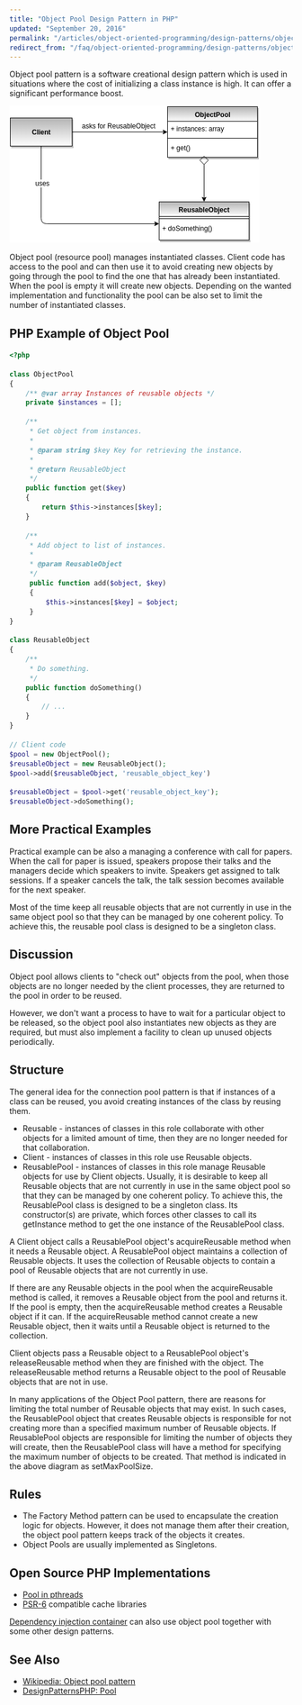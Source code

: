 ```yaml
---
title: "Object Pool Design Pattern in PHP"
updated: "September 20, 2016"
permalink: "/articles/object-oriented-programming/design-patterns/object-pool/"
redirect_from: "/faq/object-oriented-programming/design-patterns/object-pool/"
---
```


Object pool pattern is a software creational design pattern which is used in
situations where the cost of initializing a class instance is high. It can offer
a significant performance boost.

![Object Pool Design Pattern UML](/images/object-oriented-programming/design-patterns/object-pool.png "Object Pool Design Pattern")

Object pool (resource pool) manages instantiated classes. Client code has access
to the pool and can then use it to avoid creating new objects by going through
the pool to find the one that has already been instantiated. When the pool is
empty it will create new objects. Depending on the wanted implementation and
functionality the pool can be also set to limit the number of instantiated
classes.

## PHP Example of Object Pool

```php
<?php

class ObjectPool
{
    /** @var array Instances of reusable objects */
    private $instances = [];

    /**
     * Get object from instances.
     *
     * @param string $key Key for retrieving the instance.
     *
     * @return ReusableObject
     */
    public function get($key)
    {
        return $this->instances[$key];
    }

    /**
     * Add object to list of instances.
     *
     * @param ReusableObject
     */
     public function add($object, $key)
     {
         $this->instances[$key] = $object;
     }
}

class ReusableObject
{
    /**
     * Do something.
     */
    public function doSomething()
    {
        // ...
    }
}

// Client code
$pool = new ObjectPool();
$reusableObject = new ReusableObject();
$pool->add($reusableObject, 'reusable_object_key')

$reusableObject = $pool->get('reusable_object_key');
$reusableObject->doSomething();
```

## More Practical Examples

Practical example can be also a managing a conference with call for papers. When
the call for paper is issued, speakers propose their talks and the managers
decide which speakers to invite. Speakers get assigned to talk sessions. If a
speaker cancels the talk, the talk session becomes available for the next speaker.

Most of the time keep all reusable objects that are not currently in use in the
same object pool so that they can be managed by one coherent policy. To achieve
this, the reusable pool class is designed to be a singleton class.

## Discussion

Object pool allows clients to "check out" objects from the pool, when those objects
are no longer needed by the client processes, they are returned to the pool in
order to be reused.

However, we don't want a process to have to wait for a particular object to be
released, so the object pool also instantiates new objects as they are required,
but must also implement a facility to clean up unused objects periodically.

## Structure

The general idea for the connection pool pattern is that if instances of a class
can be reused, you avoid creating instances of the class by reusing them.

* Reusable - instances of classes in this role collaborate with other objects for
  a limited amount of time, then they are no longer needed for that collaboration.
* Client - instances of classes in this role use Reusable objects.
* ReusablePool - instances of classes in this role manage Reusable objects for
  use by Client objects. Usually, it is desirable to keep all Reusable objects
  that are not currently in use in the same object pool so that they can be managed
  by one coherent policy. To achieve this, the ReusablePool class is designed to
  be a singleton class. Its constructor(s) are private, which forces other classes
  to call its getInstance method to get the one instance of the ReusablePool
  class.

A Client object calls a ReusablePool object's acquireReusable method when it needs
a Reusable object. A ReusablePool object maintains a collection of Reusable
objects. It uses the collection of Reusable objects to contain a pool of
Reusable objects that are not currently in use.

If there are any Reusable objects in the pool when the acquireReusable method is
called, it removes a Reusable object from the pool and returns it. If the pool
is empty, then the acquireReusable method creates a Reusable object if it can.
If the acquireReusable method cannot create a new Reusable object, then it waits
until a Reusable object is returned to the collection.

Client objects pass a Reusable object to a ReusablePool object's releaseReusable
method when they are finished with the object. The releaseReusable method returns
a Reusable object to the pool of Reusable objects that are not in use.

In many applications of the Object Pool pattern, there are reasons for limiting
the total number of Reusable objects that may exist. In such cases, the
ReusablePool object that creates Reusable objects is responsible for not creating
more than a specified maximum number of Reusable objects. If ReusablePool objects
are responsible for limiting the number of objects they will create, then the
ReusablePool class will have a method for specifying the maximum number of objects
to be created. That method is indicated in the above diagram as setMaxPoolSize.

## Rules

* The Factory Method pattern can be used to encapsulate the creation logic for
  objects. However, it does not manage them after their creation, the object pool
  pattern keeps track of the objects it creates.
* Object Pools are usually implemented as Singletons.

## Open Source PHP Implementations

* [Pool in pthreads](http://php.net/manual/en/class.pool.php)
* [PSR-6](http://www.php-fig.org/psr/psr-6/) compatible cache libraries

[Dependency injection container](/faq/object-oriented-programming/dependency-injection-container/)
can also use object pool together with some other design patterns.

## See Also

* [Wikipedia: Object pool pattern](https://en.wikipedia.org/wiki/Object_pool_pattern)
* [DesignPatternsPHP: Pool](http://designpatternsphp.readthedocs.io/en/latest/Creational/Pool/README.html)
